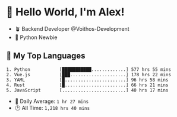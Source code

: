 # 👋 Hello World, I'm Alex!

- 🪴 Backend Developer @Voithos-Development
- 🐍 Python Newbie

## 💚 My Top Languages
```
1. Python           [███████████.............] 577 hrs 55 mins
2. Vue.js           [███.....................] 178 hrs 22 mins
3. YAML             [█.......................] 96 hrs 58 mins
4. Rust             [█.......................] 66 hrs 21 mins
5. JavaScript       [........................] 40 hrs 17 mins
```
- 💪 Daily Average: `1 hr 27 mins`
- 🕑 All Time: `1,218 hrs 40 mins`